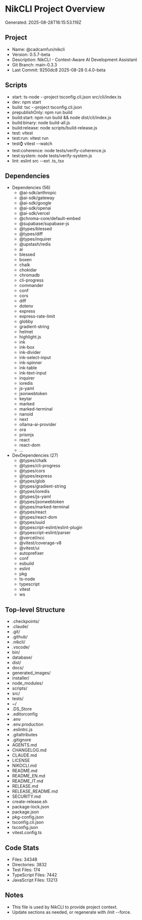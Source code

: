 # NikCLI Project Overview

Generated: 2025-08-28T16:15:53.119Z

## Project

- Name: @cadcamfun/nikcli
- Version: 0.5.7-beta
- Description: NikCLI - Context-Aware AI Development Assistant
- Git Branch: main-0.3.3
- Last Commit: 9250dc8 2025-08-28 0.4.0-beta

## Scripts

- start: ts-node --project tsconfig.cli.json src/cli/index.ts
- dev: npm start
- build: tsc --project tsconfig.cli.json
- prepublishOnly: npm run build
- build:start: npm run build && node dist/cli/index.js
- build:binary: node build-all.js
- build:release: node scripts/build-release.js
- test: vitest
- test:run: vitest run
- test:watch: vitest --watch
- test:coherence: node tests/verify-coherence.js
- test:system: node tests/verify-system.js
- lint: eslint src --ext .ts,.tsx

## Dependencies

- Dependencies (56)
  - @ai-sdk/anthropic
  - @ai-sdk/gateway
  - @ai-sdk/google
  - @ai-sdk/openai
  - @ai-sdk/vercel
  - @chroma-core/default-embed
  - @supabase/supabase-js
  - @types/blessed
  - @types/diff
  - @types/inquirer
  - @upstash/redis
  - ai
  - blessed
  - boxen
  - chalk
  - chokidar
  - chromadb
  - cli-progress
  - commander
  - conf
  - cors
  - diff
  - dotenv
  - express
  - express-rate-limit
  - globby
  - gradient-string
  - helmet
  - highlight.js
  - ink
  - ink-box
  - ink-divider
  - ink-select-input
  - ink-spinner
  - ink-table
  - ink-text-input
  - inquirer
  - ioredis
  - js-yaml
  - jsonwebtoken
  - keytar
  - marked
  - marked-terminal
  - nanoid
  - next
  - ollama-ai-provider
  - ora
  - prismjs
  - react
  - react-dom
  - ...
- DevDependencies (27)
  - @types/chalk
  - @types/cli-progress
  - @types/cors
  - @types/express
  - @types/glob
  - @types/gradient-string
  - @types/ioredis
  - @types/js-yaml
  - @types/jsonwebtoken
  - @types/marked-terminal
  - @types/react
  - @types/react-dom
  - @types/uuid
  - @typescript-eslint/eslint-plugin
  - @typescript-eslint/parser
  - @vercel/ncc
  - @vitest/coverage-v8
  - @vitest/ui
  - autoprefixer
  - conf
  - esbuild
  - eslint
  - pkg
  - ts-node
  - typescript
  - vitest
  - ws

## Top-level Structure

- .checkpoints/
- .claude/
- .git/
- .github/
- .nikcli/
- .vscode/
- bin/
- database/
- dist/
- docs/
- generated_images/
- installer/
- node_modules/
- scripts/
- src/
- tests/
- ~/
- .DS_Store
- .editorconfig
- .env
- .env.production
- .eslintrc.js
- .gitattributes
- .gitignore
- AGENTS.md
- CHANGELOG.md
- CLAUDE.md
- LICENSE
- NIKOCLI.md
- README.md
- README_EN.md
- README_IT.md
- RELEASE.md
- RELEASE_README.md
- SECURITY.md
- create-release.sh
- package-lock.json
- package.json
- pkg-config.json
- tsconfig.cli.json
- tsconfig.json
- vitest.config.ts

## Code Stats

- Files: 34348
- Directories: 3832
- Test Files: 174
- TypeScript Files: 7442
- JavaScript Files: 13213

## Notes

- This file is used by NikCLI to provide project context.
- Update sections as needed, or regenerate with /init --force.
